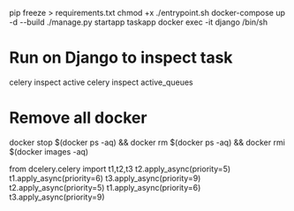 pip freeze > requirements.txt
chmod +x ./entrypoint.sh 
docker-compose up -d --build
./manage.py startapp taskapp
docker exec -it django /bin/sh

# Run on Django to inspect task
celery inspect active
celery inspect active_queues

# Remove all docker
docker stop $(docker ps -aq) && docker rm $(docker ps -aq) && docker rmi $(docker images -aq)

from dcelery.celery import t1,t2,t3
t2.apply_async(priority=5)
t1.apply_async(priority=6)
t3.apply_async(priority=9)
t2.apply_async(priority=5)
t1.apply_async(priority=6)
t3.apply_async(priority=9)
